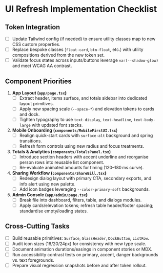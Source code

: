 # UI Refresh Implementation Checklist

## Token Integration
- [ ] Update Tailwind config (if needed) to ensure utility classes map to new CSS custom properties.
- [ ] Replace bespoke classes (`float-card`, `btn-float`, etc.) with utility compositions derived from the new token set.
- [ ] Validate focus states across inputs/buttons leverage `var(--shadow-glow)` and meet WCAG AA contrast.

## Component Priorities
1. **App Layout (`app/page.tsx`)**
   - [ ] Extract header, items surface, and totals sidebar into dedicated layout primitives.
   - [ ] Apply new spacing scale (`--space-*`) and elevation tokens to cards and dock.
   - [ ] Tighten typography to use `text-display`, `text-headline`, `text-body-large` with updated font stacks.
2. **Mobile Onboarding (`components/MobileFirstUI.tsx`)**
   - [ ] Realign quick-start cards with `surface-alt` background and spring transitions.
   - [ ] Refresh form controls using new radius and focus treatments.
3. **Totals & Analytics (`components/TotalsPanel.tsx`)**
   - [ ] Introduce section headers with accent underline and reorganise person rows into reusable list component.
   - [ ] Re-evaluate animated amounts for timing (120–180 ms curve).
4. **Sharing Workflow (`components/ShareBill.tsx`)**
   - [ ] Redesign dialog layout with primary CTA, secondary exports, and info alert using new palette.
   - [ ] Add icon badges leveraging `--color-primary-soft` backgrounds.
5. **Admin Console (`app/admin/page.tsx`)**
   - [ ] Break file into dashboard, filters, table, and dialogs modules.
   - [ ] Apply cards/elevation tokens; refresh table header/footer spacing; standardise empty/loading states.

## Cross-Cutting Tasks
- [ ] Build reusable primitives: `Surface`, `GlassHeader`, `DockButton`, `ListRow`.
- [ ] Audit icon sizes (16/20/24px) for consistency with new type scale.
- [ ] Document animation durations/easings in component stories or MDX.
- [ ] Run accessibility contrast tests on primary, accent, danger backgrounds vs. text foregrounds.
- [ ] Prepare visual regression snapshots before and after token rollout.
